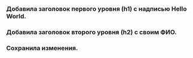  ### Добавила заголовок первого уровня (h1) с надписью Hello World.
### Добавила заголовок второго уровня (h2) с своим ФИО.
 ### Сохранила изменения.
